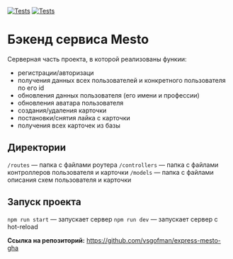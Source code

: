 [![Tests](../../actions/workflows/tests-13-sprint.yml/badge.svg)](../../actions/workflows/tests-13-sprint.yml) [![Tests](../../actions/workflows/tests-14-sprint.yml/badge.svg)](../../actions/workflows/tests-14-sprint.yml)
# Бэкенд сервиса Mesto

Серверная часть проекта, в которой реализованы функии:
- регистрации/авторизаци
- получения данных всех пользователей и конкретного пользователя по его id
- обновления данных пользователя (его имени и профессии)
- обновления аватара пользователя
- создания/удаления карточки
- постановки/снятия лайка с карточки
- получения всех карточек из базы

## Директории

`/routes` — папка с файлами роутера
`/controllers` — папка с файлами контроллеров пользователя и карточки
`/models` — папка с файлами описания схем пользователя и карточки

## Запуск проекта

`npm run start` — запускает сервер
`npm run dev` — запускает сервер с hot-reload

**Ссылка на репозиторий:** https://github.com/vsgofman/express-mesto-gha
